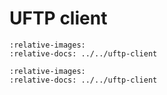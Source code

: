
# UFTP client

```{include} ../../uftp-client/README.md
:relative-images:
:relative-docs: ../../uftp-client
```

```{include} ../../uftp-client/README-building.md
:relative-images:
:relative-docs: ../../uftp-client
```
